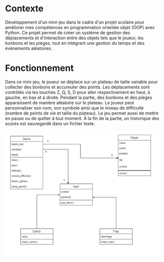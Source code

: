 # Contexte
Développement d'un mini-jeu dans le cadre d'un projet scolaire pour améliorer mes compétences en programmation orientée objet (OOP) avec Python. Ce projet permet de créer un système de gestion des déplacements et d'interaction entre des objets tels que le joueur, les bonbons et les pièges, tout en intégrant une gestion du temps et des événements aléatoires.

# Fonctionnement
Dans ce mini-jeu, le joueur se déplace sur un plateau de taille variable pour collecter des bonbons et accumuler des points. Les déplacements sont contrôlés via les touches Z, Q, S, D pour aller respectivement en haut, à gauche, en bas et à droite. Pendant la partie, des bonbons et des pièges apparaissent de manière aléatoire sur le plateau.
Le joueur peut personnaliser son nom, son symbole ainsi que le niveau de difficulté (nombre de points de vie et taille du plateau). Le jeu permet aussi de mettre en pause ou de quitter à tout moment. À la fin de la partie, un historique des scores est sauvegardé dans un fichier texte.

![Diagramme UML du Jeu](DiagrammeUML.PNG)
